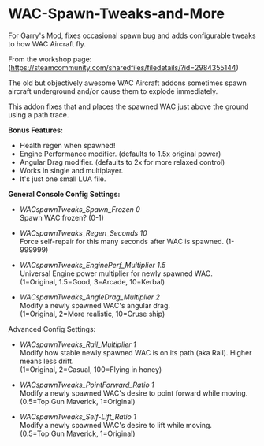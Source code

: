 # WAC-Spawn-Tweaks-and-More
For Garry's Mod, fixes occasional spawn bug and adds configurable tweaks to how WAC Aircraft fly.
 
 
From the workshop page:  
 (https://steamcommunity.com/sharedfiles/filedetails/?id=2984355144)


The old but objectively awesome WAC Aircraft addons sometimes spawn aircraft underground and/or cause them to explode immediately.

This addon fixes that and places the spawned WAC just above the ground using a path trace.

**Bonus Features:**
- Health regen when spawned!
- Engine Performance modifier. (defaults to 1.5x original power)
- Angular Drag modifier. (defaults to 2x for more relaxed control)
- Works in single and multiplayer.
- It's just one small LUA file.


**General Console Config Settings:**
- _WACspawnTweaks_Spawn_Frozen 0_  
    Spawn WAC frozen? (0-1)

- _WACspawnTweaks_Regen_Seconds 10_  
    Force self-repair for this many seconds after WAC is spawned. (1-999999)

- _WACspawnTweaks_EnginePerf_Multiplier 1.5_  
    Universal Engine power multiplier for newly spawned WAC.  
    (1=Original, 1.5=Good, 3=Arcade, 10=Kerbal)

- _WACspawnTweaks_AngleDrag_Multiplier 2_  
    Modify a newly spawned WAC's angular drag.  
    (1=Original, 2=More realistic, 10=Cruse ship)


Advanced Config Settings:

- _WACspawnTweaks_Rail_Multiplier 1_  
    Modify how stable newly spawned WAC is on its path (aka Rail). Higher means less drift.  
    (1=Original, 2=Casual, 100=Flying in honey)

- _WACspawnTweaks_PointForward_Ratio 1_  
    Modify a newly spawned WAC's desire to point forward while moving.  
    (0.5=Top Gun Maverick, 1=Original)

- _WACspawnTweaks_Self-Lift_Ratio 1_  
    Modify a newly spawned WAC's desire to lift while moving.  
    (0.5=Top Gun Maverick, 1=Original)
